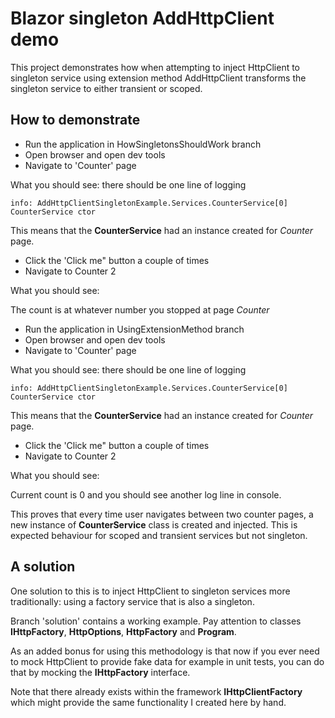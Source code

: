 Blazor singleton AddHttpClient demo
===================================

This project demonstrates how when attempting to inject HttpClient to singleton
service using extension method AddHttpClient transforms the singleton service to 
either transient or scoped.

## How to demonstrate
* Run the application in HowSingletonsShouldWork branch
* Open browser and open dev tools
* Navigate to 'Counter' page

What you should see: there should be one line of logging

`info: AddHttpClientSingletonExample.Services.CounterService[0] CounterService ctor`

This means that the **CounterService** had an instance created for *Counter* page.

* Click the 'Click me" button a couple of times
* Navigate to Counter 2

What you should see:

The count is at whatever number you stopped at page *Counter*

* Run the application in UsingExtensionMethod branch
* Open browser and open dev tools
* Navigate to 'Counter' page

What you should see: there should be one line of logging

`info: AddHttpClientSingletonExample.Services.CounterService[0] CounterService ctor`

This means that the **CounterService** had an instance created for *Counter* page.

* Click the 'Click me" button a couple of times
* Navigate to Counter 2

What you should see:

Current count is 0 and you should see another log line in console.

This proves that every time user navigates between two counter pages, 
a new instance of **CounterService** class is created and injected. This is expected
behaviour for scoped and transient services but not singleton.

## A solution
One solution to this is to inject HttpClient to singleton services more traditionally: using a factory service that is also a singleton.

Branch 'solution' contains a working example. Pay attention to classes **IHttpFactory**, **HttpOptions**, **HttpFactory** and **Program**.

As an added bonus for using this methodology is that now if you ever need to mock HttpClient to
provide fake data for example in unit tests, you can do that by mocking the **IHttpFactory** interface.

Note that there already exists within the framework **IHttpClientFactory** which might provide
the same functionality I created here by hand.